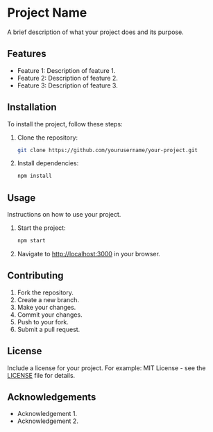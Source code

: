 # Project Name

A brief description of what your project does and its purpose.

## Features

- Feature 1: Description of feature 1.
- Feature 2: Description of feature 2.
- Feature 3: Description of feature 3.

## Installation

To install the project, follow these steps:

1. Clone the repository:
    ```bash
    git clone https://github.com/yourusername/your-project.git
    ```

2. Install dependencies:
    ```bash
    npm install
    ```

## Usage

Instructions on how to use your project.

1. Start the project:
    ```bash
    npm start
    ```

2. Navigate to [http://localhost:3000](http://localhost:3000) in your browser.

## Contributing

1. Fork the repository.
2. Create a new branch.
3. Make your changes.
4. Commit your changes.
5. Push to your fork.
6. Submit a pull request.

## License

Include a license for your project. For example:
MIT License - see the [LICENSE](LICENSE) file for details.

## Acknowledgements

- Acknowledgement 1.
- Acknowledgement 2.
